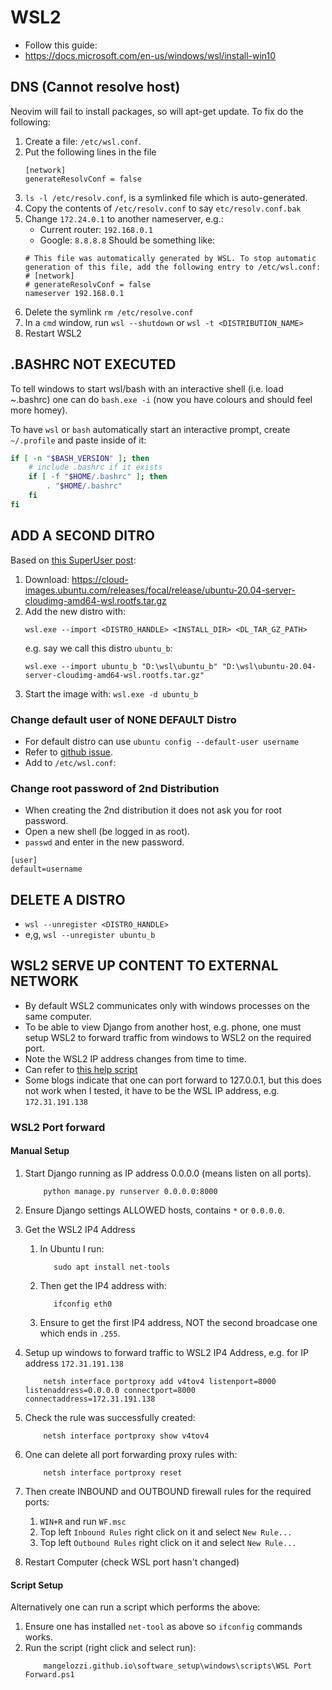 # WSL2

- Follow this guide:
- <https://docs.microsoft.com/en-us/windows/wsl/install-win10>

## DNS (Cannot resolve host)

Neovim will fail to install packages, so will apt-get update. To fix do the following:

1. Create a file: `/etc/wsl.conf`.
2. Put the following lines in the file
    ```
    [network]
    generateResolvConf = false
    ```
3. `ls -l /etc/resolv.conf`, is a symlinked file which is auto-generated.
4. Copy the contents of `/etc/resolv.conf` to say `etc/resolv.conf.bak`
5. Change `172.24.0.1` to another nameserver, e.g.:
   - Current router: `192.168.0.1`
   - Google: `8.8.8.8`
   Should be something like:
    ```
    # This file was automatically generated by WSL. To stop automatic generation of this file, add the following entry to /etc/wsl.conf:
    # [network]
    # generateResolvConf = false
    nameserver 192.168.0.1
    ```
6. Delete the symlink `rm /etc/resolve.conf`
7. In a `cmd` window, run `wsl --shutdown` or `wsl -t <DISTRIBUTION_NAME>`
8. Restart WSL2


## .BASHRC NOT EXECUTED

To tell windows to start wsl/bash with an interactive shell (i.e. load ~.bashrc)
one can do `bash.exe -i` (now you have colours and should feel more homey).

To have `wsl` or `bash` automatically start an  interactive prompt, create
`~/.profile` and paste inside of it:
```bash
if [ -n "$BASH_VERSION" ]; then
    # include .bashrc if it exists
    if [ -f "$HOME/.bashrc" ]; then
        . "$HOME/.bashrc"
    fi
fi
```

## ADD A SECOND DITRO

Based on [this SuperUser post](https://superuser.com/questions/1515246/how-to-add-second-wsl2-ubuntu-distro-fresh-install):

1. Download: <https://cloud-images.ubuntu.com/releases/focal/release/ubuntu-20.04-server-cloudimg-amd64-wsl.rootfs.tar.gz>
3. Add the new distro with:
    ```
    wsl.exe --import <DISTRO_HANDLE> <INSTALL_DIR> <DL_TAR_GZ_PATH>
    ```
    e.g. say we call this distro `ubuntu_b`:
    ```
    wsl.exe --import ubuntu_b "D:\wsl\ubuntu_b" "D:\wsl\ubuntu-20.04-server-cloudimg-amd64-wsl.rootfs.tar.gz"
    ```
4. Start the image with: `wsl.exe -d ubuntu_b`

### Change default user of NONE DEFAULT Distro

- For default distro can use `ubuntu config --default-user username`
- Refer to [github issue](https://github.com/microsoft/WSL/issues/3974).
- Add to `/etc/wsl.conf`:

### Change root password of 2nd Distribution

- When creating the 2nd distribution it does not ask you for root password.
- Open a new shell (be logged in as root).
- `passwd` and enter in the new password.

```
[user]
default=username
```

## DELETE A DISTRO

- `wsl --unregister <DISTRO_HANDLE>`
- e,g, `wsl --unregister ubuntu_b`

## WSL2 SERVE UP CONTENT TO EXTERNAL NETWORK

- By default WSL2 communicates only with windows processes on the same computer.
- To be able to view Django from another host, e.g. phone, one must setup WSL2
  to forward traffic from windows to WSL2 on the required port.
- Note the WSL2 IP address changes from time to time.
- Can refer to [this help script](https://gist.github.com/xmeng1/aae4b223e9ccc089911ee764928f5486)
- Some blogs indicate that one can port forward to 127.0.0.1, but this does not
  work when I tested, it have to be the WSL IP address, e.g. `172.31.191.138`

### WSL2 Port forward

#### Manual Setup

1. Start Django running as IP address 0.0.0.0 (means listen on all ports).
    ```
        python manage.py runserver 0.0.0.0:8000
    ```
2. Ensure Django settings ALLOWED hosts, contains `*` or `0.0.0.0`.
3. Get the WSL2 IP4 Address
    1. In Ubuntu I run:
       ```
          sudo apt install net-tools
       ```
    2. Then get the IP4 address with:
       ```
          ifconfig eth0
       ```
    3. Ensure to get the first IP4 address, NOT the second broadcase one
        which ends in `.255`.
4. Setup up windows to forward traffic to WSL2 IP4 Address, e.g. for IP address `172.31.191.138`
    ```
        netsh interface portproxy add v4tov4 listenport=8000 listenaddress=0.0.0.0 connectport=8000 connectaddress=172.31.191.138
    ```
5. Check the rule was successfully created:
    ```
        netsh interface portproxy show v4tov4
    ```
6. One can delete all port forwarding proxy rules with:
    ```
        netsh interface portproxy reset
    ```
7. Then create INBOUND and OUTBOUND firewall rules for the required ports:
    1. `WIN+R` and run `WF.msc`
    2. Top left `Inbound Rules` right click on it and select `New Rule...`
    2. Top left `Outbound Rules` right click on it and select `New Rule...`

8. Restart Computer (check WSL port hasn't changed)

#### Script Setup

Alternatively one can run a script which performs the above:
1. Ensure one has installed `net-tool` as above so `ifconfig` commands works.
2. Run the script (right click and select run):
    ```
        mangelozzi.github.io\software_setup\windows\scripts\WSL Port Forward.ps1
    ```
